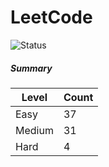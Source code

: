 # LeetCode

![Status](https://img.shields.io/badge/status-72%2F329-brightgreen.svg)

##### Summary

| Level  | Count|
|--------|------|
| Easy   |  37  |
| Medium |  31  |
| Hard   |  4   |
